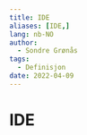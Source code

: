 ```yaml
---
title: IDE
aliases: [IDE,]
lang: nb-NO
author:
  - Sondre Grønås
tags:
  - Definisjon
date: 2022-04-09
---
```

# IDE
